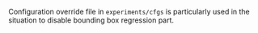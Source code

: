 Configuration override file in `experiments/cfgs` is particularly used in the situation to disable bounding box regression part.
